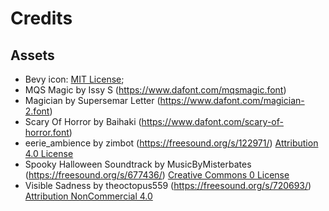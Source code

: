 # Credits

## Assets

* Bevy icon: [MIT License](licenses/Bevy_MIT_License.md);
* MQS Magic by Issy S (https://www.dafont.com/mqsmagic.font)
* Magician by Supersemar Letter (https://www.dafont.com/magician-2.font)
* Scary Of Horror by Baihaki (https://www.dafont.com/scary-of-horror.font)
* eerie_ambience by zimbot (https://freesound.org/s/122971/) [Attribution 4.0 License](https://creativecommons.org/licenses/by/4.0/)
* Spooky Halloween Soundtrack by MusicByMisterbates (https://freesound.org/s/677436/) [Creative Commons 0 License](https://creativecommons.org/publicdomain/zero/1.0/)
* Visible Sadness by theoctopus559 (https://freesound.org/s/720693/) [Attribution NonCommercial 4.0](https://creativecommons.org/licenses/by-nc/4.0/)